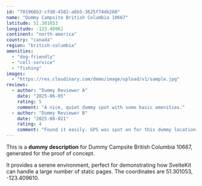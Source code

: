 ```yaml
---
id: "701966b2-cfd8-4582-a6b5-3625f74db280"
name: "Dummy Campsite British Columbia 10667"
latitude: 51.301053
longitude: -123.40961
continent: "north-america"
country: "canada"
region: "british-columbia"
amenities:
  - "dog-friendly"
  - "cell-service"
  - "fishing"
images:
  - "https://res.cloudinary.com/demo/image/upload/v1/sample.jpg"
reviews:
  - author: "Dummy Reviewer A"
    date: "2025-06-05"
    rating: 5
    comment: "A nice, quiet dummy spot with some basic amenities."
  - author: "Dummy Reviewer B"
    date: "2025-08-021"
    rating: 4
    comment: "Found it easily. GPS was spot on for this dummy location."
---
```


This is a **dummy description** for Dummy Campsite British Columbia 10667, generated for the proof of concept.

It provides a serene environment, perfect for demonstrating how SvelteKit can handle a large number of static pages. The coordinates are 51.301053, -123.409610.
